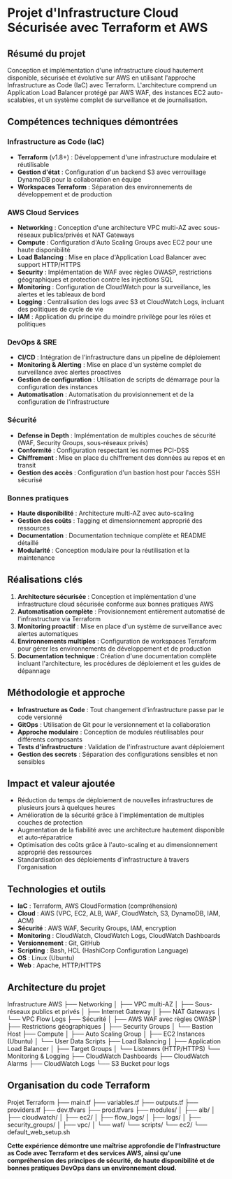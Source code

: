 # Projet d'Infrastructure Cloud Sécurisée avec Terraform et AWS

## Résumé du projet

Conception et implémentation d'une infrastructure cloud hautement disponible, sécurisée et évolutive sur AWS en utilisant l'approche Infrastructure as Code (IaC) avec Terraform. L'architecture comprend un Application Load Balancer protégé par AWS WAF, des instances EC2 auto-scalables, et un système complet de surveillance et de journalisation.

## Compétences techniques démontrées

### Infrastructure as Code (IaC)
- **Terraform** (v1.8+) : Développement d'une infrastructure modulaire et réutilisable
- **Gestion d'état** : Configuration d'un backend S3 avec verrouillage DynamoDB pour la collaboration en équipe
- **Workspaces Terraform** : Séparation des environnements de développement et de production

### AWS Cloud Services
- **Networking** : Conception d'une architecture VPC multi-AZ avec sous-réseaux publics/privés et NAT Gateways
- **Compute** : Configuration d'Auto Scaling Groups avec EC2 pour une haute disponibilité
- **Load Balancing** : Mise en place d'Application Load Balancer avec support HTTP/HTTPS
- **Security** : Implémentation de WAF avec règles OWASP, restrictions géographiques et protection contre les injections SQL
- **Monitoring** : Configuration de CloudWatch pour la surveillance, les alertes et les tableaux de bord
- **Logging** : Centralisation des logs avec S3 et CloudWatch Logs, incluant des politiques de cycle de vie
- **IAM** : Application du principe du moindre privilège pour les rôles et politiques

### DevOps & SRE
- **CI/CD** : Intégration de l'infrastructure dans un pipeline de déploiement
- **Monitoring & Alerting** : Mise en place d'un système complet de surveillance avec alertes proactives
- **Gestion de configuration** : Utilisation de scripts de démarrage pour la configuration des instances
- **Automatisation** : Automatisation du provisionnement et de la configuration de l'infrastructure

### Sécurité
- **Defense in Depth** : Implémentation de multiples couches de sécurité (WAF, Security Groups, sous-réseaux privés)
- **Conformité** : Configuration respectant les normes PCI-DSS
- **Chiffrement** : Mise en place du chiffrement des données au repos et en transit
- **Gestion des accès** : Configuration d'un bastion host pour l'accès SSH sécurisé

### Bonnes pratiques
- **Haute disponibilité** : Architecture multi-AZ avec auto-scaling
- **Gestion des coûts** : Tagging et dimensionnement approprié des ressources
- **Documentation** : Documentation technique complète et README détaillé
- **Modularité** : Conception modulaire pour la réutilisation et la maintenance

## Réalisations clés

1. **Architecture sécurisée** : Conception et implémentation d'une infrastructure cloud sécurisée conforme aux bonnes pratiques AWS
2. **Automatisation complète** : Provisionnement entièrement automatisé de l'infrastructure via Terraform
3. **Monitoring proactif** : Mise en place d'un système de surveillance avec alertes automatiques
4. **Environnements multiples** : Configuration de workspaces Terraform pour gérer les environnements de développement et de production
5. **Documentation technique** : Création d'une documentation complète incluant l'architecture, les procédures de déploiement et les guides de dépannage

## Méthodologie et approche

- **Infrastructure as Code** : Tout changement d'infrastructure passe par le code versionné
- **GitOps** : Utilisation de Git pour le versionnement et la collaboration
- **Approche modulaire** : Conception de modules réutilisables pour différents composants
- **Tests d'infrastructure** : Validation de l'infrastructure avant déploiement
- **Gestion des secrets** : Séparation des configurations sensibles et non sensibles

## Impact et valeur ajoutée

- Réduction du temps de déploiement de nouvelles infrastructures de plusieurs jours à quelques heures
- Amélioration de la sécurité grâce à l'implémentation de multiples couches de protection
- Augmentation de la fiabilité avec une architecture hautement disponible et auto-réparatrice
- Optimisation des coûts grâce à l'auto-scaling et au dimensionnement approprié des ressources
- Standardisation des déploiements d'infrastructure à travers l'organisation

## Technologies et outils

- **IaC** : Terraform, AWS CloudFormation (compréhension)
- **Cloud** : AWS (VPC, EC2, ALB, WAF, CloudWatch, S3, DynamoDB, IAM, ACM)
- **Sécurité** : AWS WAF, Security Groups, IAM, encryption
- **Monitoring** : CloudWatch, CloudWatch Logs, CloudWatch Dashboards
- **Versionnement** : Git, GitHub
- **Scripting** : Bash, HCL (HashiCorp Configuration Language)
- **OS** : Linux (Ubuntu)
- **Web** : Apache, HTTP/HTTPS

## Architecture du projet
Infrastructure AWS
├── Networking
│ ├── VPC multi-AZ
│ ├── Sous-réseaux publics et privés
│ ├── Internet Gateway
│ ├── NAT Gateways
│ └── VPC Flow Logs
├── Sécurité
│ ├── AWS WAF avec règles OWASP
│ ├── Restrictions géographiques
│ ├── Security Groups
│ └── Bastion Host
├── Compute
│ ├── Auto Scaling Group
│ ├── EC2 Instances (Ubuntu)
│ └── User Data Scripts
├── Load Balancing
│ ├── Application Load Balancer
│ ├── Target Groups
│ └── Listeners (HTTP/HTTPS)
└── Monitoring & Logging
├── CloudWatch Dashboards
├── CloudWatch Alarms
├── CloudWatch Logs
└── S3 Bucket pour logs

## Organisation du code Terraform
Projet Terraform
├── main.tf
├── variables.tf
├── outputs.tf
├── providers.tf
├── dev.tfvars
├── prod.tfvars
├── modules/
│ ├── alb/
│ ├── cloudwatch/
│ ├── ec2/
│ ├── flow_logs/
│ ├── logs/
│ ├── security_groups/
│ ├── vpc/
│ └── waf/
└── scripts/
└── ec2/
└── default_web_setup.sh

**Cette expérience démontre une maîtrise approfondie de l'Infrastructure as Code avec Terraform et des services AWS, ainsi qu'une compréhension des principes de sécurité, de haute disponibilité et de bonnes pratiques DevOps dans un environnement cloud.**
